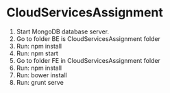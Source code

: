 # CloudServicesAssignment

1. Start MongoDB database server.
2. Go to folder BE is CloudServicesAssignment folder
3. Run: npm install
3. Run: npm start
4. Go to folder FE in CloudServicesAssignment folder
5. Run: npm install
6. Run: bower install
5. Run: grunt serve
